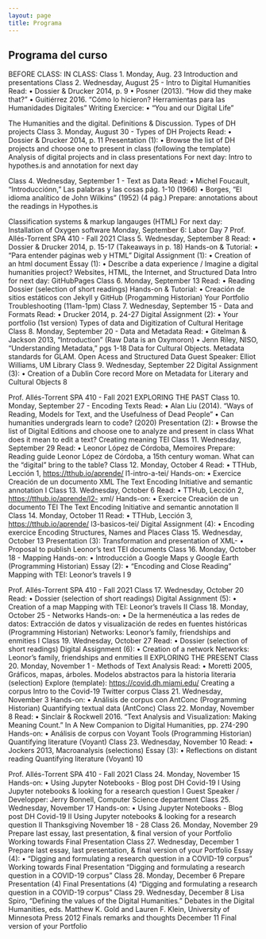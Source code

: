 ```yaml
---
layout: page
title: Programa
---
```


## Programa del curso 

BEFORE CLASS: IN CLASS:
Class 1. Monday, Aug. 23
Introduction and presentations
Class 2. Wednesday, August 25 - Intro to Digital Humanities
Read:
• Dossier & Drucker 2014, p. 9
• Posner (2013). “How did they make that?” • Guitiérrez 2016. “Cómo lo hicieron?
Herramientas para las Humanidades Digitales” Writing Exercice:
• “You and our Digital Life”
   
The Humanities and the digital. Definitions & Discussion.
Types of DH projects
Class 3. Monday, August 30 - Types of DH Projects
Read:
• Dossier & Drucker 2014, p. 11
Presentation (1):
• Browse the list of DH projects and choose one to present in class (following the template)
Analysis of digital projects and in class presentations
For next day: Intro to hypothes.is and annotation for next day
 
Class 4. Wednesday, September 1 - Text as Data
Read:
• Michel Foucault, “Introducciónn,” Las palabras
y las cosas pág. 1-10 (1966)
• Borges, “El idioma analítico de John Wilkins”
(1952) (4 pág.)
Prepare: annotations about the readings in Hypothes.is
 
Classification systems & markup langauges (HTML)
For next day: Installation of Oxygen software
Monday, September 6: Labor Day
   7
 Prof. Allés-Torrent
SPA 410 - Fall 2021
   Class 5. Wednesday, September 8
   Read:
• Dossier & Drucker 2014, p. 15-17 (Takeaways
in p. 18) Hands-on & Tutorial:
• “Para entender páginas web y HTML”
Digital Assignment (1):
• Creation of an html document
Essay (1):
• Describe a data experience / Imagine a digital humanities project?
  Websites, HTML, the Internet, and Structured Data
Intro for next day: GitHubPages
 Class 6. Monday, September 13
   Read:
• Reading Dossier (selection of short readings)
Hands-on & Tutorial:
• Creación de sitios estáticos con Jekyll y
GitHub (Progamming Historian)
  Your Portfolio Troubleshooting (11am-1pm)
 Class 7. Wednesday, September 15 - Data and Formats
   Read:
• Drucker 2014, p. 24-27
Digital Assignment (2):
• Your portfolio (1st version)
 Types of data and Digitization of Cultural Heritage
 Class 8. Monday, September 20 - Data and Metadata
   Read:
• Gitelman & Jackson 2013, “Introduction”
(Raw Data is an Oxymoron)
• Jenn Riley, NISO, “Understanding Metadata,”
pgs 1-18
  Data for Cultural Objects. Metadata standards for GLAM. Open Acess and Structured Data
Guest Speaker: Elliot Williams, UM Library
 Class 9. Wednesday, September 22
   Digital Assignment (3):
• Creation of a Dublin Core record
 More on Metadata for Literary and Cultural Objects
     8

 Prof. Allés-Torrent
SPA 410 - Fall 2021
    EXPLORING THE PAST
  Class 10. Monday, September 27 - Encoding Texts
   Read:
• Alan Liu (2014). “Ways of Reading, Models for
Text, and the Usefulness of Dead People” • Can humanities undergrads learn to code?
(2020)
Presentation (2):
• Browse the list of Digital Editions and choose one to analyze and present in class
    What does it mean to edit a text? Creating meaning TEI
 Class 11. Wednesday, September 29
   Read:
• Leonor López de Córdoba, Memoires
Prepare: Reading guide
 Leonor López de Córdoba, a 15th century woman.
What can the “digital” bring to the table?
 Class 12. Monday, October 4
   Read:
• TTHub, Lección 1, https://tthub.io/aprende/
l1-intro-a-tei/ Hands-on:
• Exercice Creación de un documento XML
    The Text Encoding Initiative and semantic annotation I
 Class 13. Wednesday, October 6
   Read:
• TTHub, Lección 2, https://tthub.io/aprende/l2-
xml/ Hands-on:
• Exercice Creación de un documento TEI
   The Text Encoding Initiative and semantic annotation II
 Class 14. Monday, October 11
   Read:
• TTHub, Lección 3, https://tthub.io/aprende/
l3-basicos-tei/
Digital Assignment (4):
• Encoding exercice
   Encoding Structures, Names and Places
 Class 15. Wednesday, October 13
  Presentation (3): Transformation and presentation of XML- • Proposal to publish Leonor’s text TEI documents
 Class 16. Monday, October 18 - Mapping
   Hands-on:
• Introducción a Google Maps y Google Earth
(Programming Historian)
Essay (2):
• “Encoding and Close Reading”
  Mapping with TEI: Leonor’s travels I
        9

 Prof. Allés-Torrent
SPA 410 - Fall 2021
    Class 17. Wednesday, October 20
   Read:
• Dossier (selection of short readings)
Digital Assignment (5):
• Creation of a map
 Mapping with TEI: Leonor’s travels II
 Class 18. Monday, October 25 - Networks
   Hands-on:
• De la hermenéutica a las redes de datos:
Extracción de datos y visualización de redes en fuentes históricas (Programming Historian)
    Networks: Leonor’s family, friendships and enmities I
 Class 19. Wednesday, October 27
   Read:
• Dossier (selection of short readings)
Digital Assignment (6):
• Creation of a network
 Networks: Leonor’s family, friendships and enmities II
  EXPLORING THE PRESENT
 Class 20. Monday, November 1 - Methods of Text Analysis
   Read:
• Moretti 2005, Gráficos, mapas, árboles.
Modelos abstractos para la historia literaria
(selection)
Explore (template): https://covid.dh.miami.edu/
  Creating a corpus
Intro to the Covid-19 Twitter corpus
 Class 21. Wednesday, November 3
   Hands-on:
• Análisis de corpus con AntConc (Programming
Historian)
  Quantifying textual data (AntConc)
 Class 22. Monday, November 8
   Read:
• Sinclair & Rockwell 2016. “Text Analysis and
Visualization: Making Meaning Count.” In A New Companion to Digital Humanities, pp. 274-290
Hands-on:
• Análisis de corpus con Voyant Tools
(Programming Historian)
  Quantifying literature (Voyant)
 Class 23. Wednesday, November 10
   Read:
• Jockers 2013, Macroanalysis (selections)
Essay (3):
• Reflections on distant reading
 Quantifying literature (Voyant)
        10

Prof. Allés-Torrent
SPA 410 - Fall 2021
Class 24. Monday, November 15
Hands-on:
• Using Jupyter Notebooks - Blog post DH
Covid-19 I
Using Jupyter notebooks & looking for a research question I
Guest Speaker / Developper: Jerry Bonnell, Computer Science department
Class 25. Wednesday, November 17
Hands-on:
• Using Jupyter Notebooks - Blog post DH
Covid-19 II
Using Jupyter notebooks & looking for a research question II
Thanksgiving November 18 - 28
Class 26. Monday, November 29
Prepare last essay, last presentation, & final version of your Portfolio
Working towards Final Presentation
Class 27. Wednesday, December 1
Prepare last essay, last presentation, & final version of your Portfolio
Essay (4):
• “Digging and formulating a research question in a COVID-19 corpus”
Working towards Final Presentation “Digging and formulating a research question in a COVID-19 corpus”
Class 28. Monday, December 6
Prepare Presentation (4)
Final Presentations (4) “Digging and formulating a research question in a COVID-19 corpus”
Class 29. Wednesday, December 8
Lisa Spiro, “Defining the values of the Digital Humanities.” Debates in the Digital Humanities, eds. Matthew K. Gold and Lauren F. Klein, University of Minnesota Press 2012
Finals remarks and thoughts
December 11
Final version of your Portfolio
